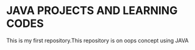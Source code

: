 # JAVA PROJECTS AND LEARNING CODES
This is my first repository.This repository is on oops concept using JAVA
